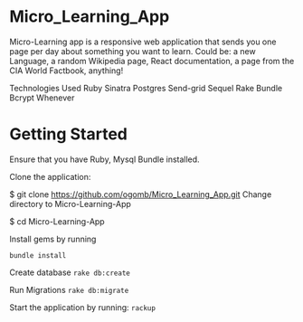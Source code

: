 # Micro_Learning_App
Micro-Learning app is a responsive web application that sends you one page per day about something you want to learn. Could be: a new Language, a random Wikipedia page, React documentation, a page from the CIA World Factbook, anything!

Technologies Used
Ruby 
Sinatra
Postgres
Send-grid
Sequel
Rake
Bundle
Bcrypt
Whenever

# Getting Started
Ensure that you have Ruby, Mysql Bundle installed.

Clone the application:

$ git clone https://github.com/ogomb/Micro_Learning_App.git
Change directory to Micro-Learning-App

$ cd Micro-Learning-App

Install gems by running

`bundle install`

Create database 
`rake db:create`

Run Migrations
`rake db:migrate`


Start the application by running: `rackup`
